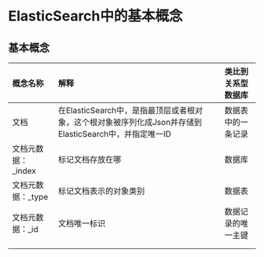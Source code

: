 # ElasticSearch中的基本概念

## 基本概念

| 概念名称 | 解释 | 类比到关系型数据库 |
|:-|:-|:-|
| 文档 | 在ElasticSearch中，是指最顶层或者根对象，这个根对象被序列化成Json并存储到ElasticSearch中，并指定唯一ID | 数据表中的一条记录 |
| 文档元数据：_index | 标记文档存放在哪 | 数据库 |
| 文档元数据：_type | 标记文档表示的对象类别 | 数据表 |
| 文档元数据：_id | 文档唯一标识 | 数据记录的唯一主键 |
|  |  |  |
|  |  |  |
